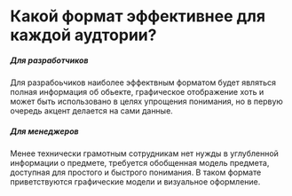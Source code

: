# Какой формат эффективнее для каждой аудтории?
<h5>Для разработчиков</h5>
Для разрабоьчиков наиболее эффектвным форматом будет являться полная информация об обьекте,
графическое отображение хоть и может быть использовано в целях упрощения понимания, но в первую очередь акцент делается
на сами данные.

<h5>Для менеджеров</h5>
Менее технически грамотным сотрудникам нет нужды в углубленной информации о предмете, требуется обобщенная модель
предмета, доступная для простого и быстрого понимания. В таком формате приветствуются графические модели и визуальное оформление.
